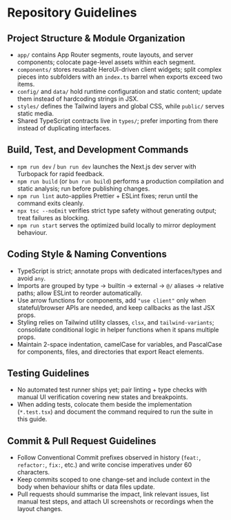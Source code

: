 # Repository Guidelines

## Project Structure & Module Organization
- `app/` contains App Router segments, route layouts, and server components; colocate page-level assets within each segment.
- `components/` stores reusable HeroUI-driven client widgets; split complex pieces into subfolders with an `index.ts` barrel when exports exceed two items.
- `config/` and `data/` hold runtime configuration and static content; update them instead of hardcoding strings in JSX.
- `styles/` defines the Tailwind layers and global CSS, while `public/` serves static media.
- Shared TypeScript contracts live in `types/`; prefer importing from there instead of duplicating interfaces.

## Build, Test, and Development Commands
- `npm run dev` / `bun run dev` launches the Next.js dev server with Turbopack for rapid feedback.
- `npm run build` (or `bun run build`) performs a production compilation and static analysis; run before publishing changes.
- `npm run lint` auto-applies Prettier + ESLint fixes; rerun until the command exits cleanly.
- `npx tsc --noEmit` verifies strict type safety without generating output; treat failures as blocking.
- `npm run start` serves the optimized build locally to mirror deployment behaviour.

## Coding Style & Naming Conventions
- TypeScript is strict; annotate props with dedicated interfaces/types and avoid `any`.
- Imports are grouped by type → builtin → external → `@/` aliases → relative paths; allow ESLint to reorder automatically.
- Use arrow functions for components, add `"use client"` only when stateful/browser APIs are needed, and keep callbacks as the last JSX props.
- Styling relies on Tailwind utility classes, `clsx`, and `tailwind-variants`; consolidate conditional logic in helper functions when it spans multiple props.
- Maintain 2-space indentation, camelCase for variables, and PascalCase for components, files, and directories that export React elements.

## Testing Guidelines
- No automated test runner ships yet; pair linting + type checks with manual UI verification covering new states and breakpoints.
- When adding tests, colocate them beside the implementation (`*.test.tsx`) and document the command required to run the suite in this guide.

## Commit & Pull Request Guidelines
- Follow Conventional Commit prefixes observed in history (`feat:`, `refactor:`, `fix:`, etc.) and write concise imperatives under 60 characters.
- Keep commits scoped to one change-set and include context in the body when behaviour shifts or data files update.
- Pull requests should summarise the impact, link relevant issues, list manual test steps, and attach UI screenshots or recordings when the layout changes.
